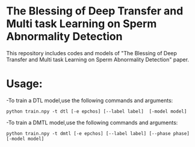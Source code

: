 # The Blessing of Deep Transfer and Multi task Learning on Sperm Abnormality Detection
This repository includes codes and models of "The Blessing of Deep Transfer and Multi task Learning on Sperm Abnormality Detection" paper.

# Usage:
-To train a DTL model,use the following commands and arguments:<br />
```
python train.npy -t dtl [-e epchos] [--label label]  [-model model]
```

-To train a DMTL model,use the following commands and arguments:<br />
```
python train.npy -t dmtl [-e epchos] [--label label] [--phase phase] [-model model]
```


